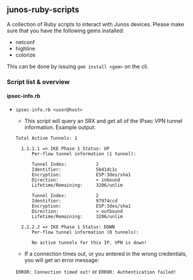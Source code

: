 ## junos-ruby-scripts

A collection of Ruby scripts to interact with Junos devices. Please make sure that you have the following
gems installed:

- netconf
- highline
- colorize

This can be done by issuing `gem install <gem>` on the cli.

### Script list & overview

#### ipsec-info.rb
- `ipsec-info.rb <user@host>`
	- This script will query an SRX and get all of the IPsec VPN tunnel information. Example output:

	<pre><code>Total Active Tunnels: 1
    
    1.1.1.1 => IKE Phase 1 Status: UP
        Per-flow tunnel information (1 tunnel):

        Tunnel Index:           2
        Identifier:             5b41dc1c
        Encryption:             ESP:3des/sha1
        Direction:              &lt; inbound
        Lifetime/Remaining:     3206/unlim

        Tunnel Index:           2
        Identifier:             97974ccd
        Encryption:             ESP:3des/sha1
        Direction:              &gt; outbound
        Lifetime/Remaining:     3206/unlim

    2.2.2.2 => IKE Phase 1 Status: DOWN
        Per-flow tunnel information (0 tunnels):

        No active tunnels for this IP. VPN is down!</code></pre>
        
    - If a connection times out, or you entered in the wrong credentials, you will get an error message:
    
    `ERROR: Connection timed out!` or `ERROR: Authentication failed!`

